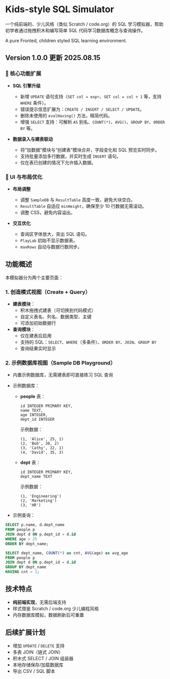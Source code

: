 # Kids-style SQL Simulator

一个纯前端的、少儿风格（类似 Scratch / code.org）的 SQL 学习模拟器，帮助初学者通过拖拽积木和编写简单 SQL 代码学习数据库概念与查询操作。

A pure Fronted, children styled SQL learning environment.

## Version 1.0.0 更新 2025.08.15

### 🚀 核心功能扩展
- **SQL 引擎升级**
  - 新增 `UPDATE` 语句支持（`SET col = expr`、`SET col = col + 1` 等，支持 `WHERE` 条件）。
  - 错误提示信息扩展为：`CREATE / INSERT / SELECT / UPDATE`。
  - 删除未使用的 `evalHaving()` 方法，精简代码。
  - 增强 `SELECT` 支持：可解析 `AS` 别名、`COUNT(*)`、`AVG()`、`GROUP BY`、`ORDER BY` 等。

- **数据录入与建表联动**
  - 将“加数据”模块与“创建表”模块合并，字段变化和 SQL 预览实时同步。
  - 支持批量添加多行数据，并实时生成 `INSERT` 语句。
  - 仅在表已创建的情况下允许插入数据。

### 🎨 UI 与布局优化
- **布局调整**
  - 调整 `SampleDB` 与 `ResultTable` 高度一致，避免大块空白。
  - `ResultTable` 自适应 `minHeight`，确保至少 10 行数据无需滚动。
  - 调整 CSS，避免内容溢出。

- **交互优化**
  - 查询区字体放大，突出 SQL 语句。
  - `PlayLab` 初始不显示数据表。
  - `maxRows` 自动与数据行数同步。

## 功能概述

本模拟器分为两个主要页面：

### 1. **创造模式视图（Create + Query）**
- **建表模块**：
  - 积木拖拽式建表（可切换到代码模式）
  - 自定义表名、列名、数据类型、主键
  - 可添加初始数据行
- **查询模块**：
  - 仅在建表后启用
  - 支持的 SQL：`SELECT`、`WHERE`（多条件）、`ORDER BY`、`JOIN`、`GROUP BY`
  - 查询结果实时显示

### 2. **示例数据库视图（Sample DB Playground）**
- 内置示例数据库，无需建表即可直接练习 SQL 查询
- 示例数据库：
  - **people** 表：
    ```
    id INTEGER PRIMARY KEY,
    name TEXT,
    age INTEGER,
    dept_id INTEGER
    ```
    示例数据：
    ```
    (1, 'Alice', 25, 1)
    (2, 'Bob', 30, 2)
    (3, 'Cathy', 22, 1)
    (4, 'David', 35, 3)
    ```
  - **dept** 表：
    ```
    id INTEGER PRIMARY KEY,
    dept_name TEXT
    ```
    示例数据：
    ```
    (1, 'Engineering')
    (2, 'Marketing')
    (3, 'HR')
    ```

- 示例查询：
```sql
SELECT p.name, d.dept_name
FROM people p
JOIN dept d ON p.dept_id = d.id
WHERE age > 25
ORDER BY dept_name;
```
```sql
SELECT dept_name, COUNT(*) as cnt, AVG(age) as avg_age
FROM people p
JOIN dept d ON p.dept_id = d.id
GROUP BY dept_name
HAVING cnt > 1;
```

## 技术特点
- **纯前端实现**，无需后端支持
- 样式借鉴 Scratch / code.org 少儿编程风格
- 内存数据库模拟，数据刷新后可重置

## 后续扩展计划
- 增加 `UPDATE` / `DELETE` 支持
- 多表 JOIN（链式 JOIN）
- 积木式 SELECT / JOIN 组装器
- 本地存储保存/加载数据库
- 导出 CSV / SQL 脚本
